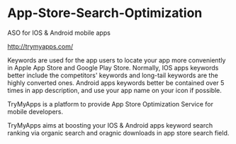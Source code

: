 # App-Store-Search-Optimization
ASO for IOS &amp; Android mobile apps

http://trymyapps.com/

Keywords are used for the app users to locate your app more conveniently in Apple App Store and Google Play Store.
Normally, IOS apps keywords better include the competitors' keywords and long-tail keywords are the highly converted ones.
Android apps keywords better be contained over 5 times in app description, and use your app name on your icon if possible.

TryMyApps is a platform to provide App Store Optimization Service for mobile developers. 

TryMyApps aims at boosting your IOS & Android apps keyword search ranking via organic search and oragnic downloads in app store search field.
